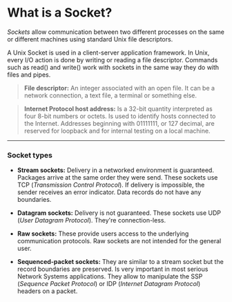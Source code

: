 # What is a Socket?

*Sockets* allow communication between two different processes on the same or different machines using standard Unix file descriptors.

A Unix Socket is used in a client-server application framework.
In Unix, every I/O action is done by writing or reading a file descriptor. Commands such as read() and write() work with sockets in the same way they do with files and pipes.

> **File descriptor:**
    An integer associated with an open file.
    It can be a network connection, a text file, a terminal or something else.

> **Internet Protocol host address:**
    Is a 32-bit quantity interpreted as four 8-bit numbers or octets.
    Is used to identify hosts connected to the Internet.
    Addresses beginning with 01111111, or 127 decimal, are reserved   for loopback and for internal testing on a local machine.

---

### Socket types
  - **Stream sockets:**
    Delivery in a networked environment is guaranteed.
    Packages arrive at the same order they were send.
    These sockets use TCP (*Transmission Control Protocol*).
    If delivery is impossible, the sender receives an error indicator.
    Data records do not have any boundaries.

  - **Datagram sockets:**
    Delivery is not guaranteed.
    These sockets use UDP (*User Datagram Protocol*).
    They're connection-less.

  - **Raw sockets:**
    These provide users access to the underlying communication protocols.
    Raw sockets are not intended for the general user.

  - **Sequenced-packet sockets:**
    They are similar to a stream socket but the record boundaries are preserved.
    Is very important in most serious Network Systems applications.
    They allow to manipulate the SSP (*Sequence Packet Protocol*) or IDP (*Internet Datagram Protocol*) headers on a packet.